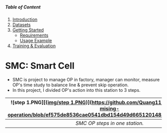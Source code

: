 ##### Table of Content

1. [Introduction](#cpm-color-pattern-makeup-transfer)
1. [Datasets](#datasets)
1. [Getting Started](#getting-started)
	- [Requirements](#requirements)
	- [Usage Example](#usage)
1. [Training & Evaluation](#training-and-evaluation)

# SMC: Smart Cell 

- SMC is project to manage OP in factory, manager can monitor, measure OP's time study to balance line & prevent skip operation.
- In this project, I divided OP's action into this station to 3 steps.

| ![step 1.PNG][([img/step 1.PNG](https://github.com/Quang111198/Prevent-OP-mising-operation/blob/7a47f832b87a6485a888dbe27d081140fa761f22/img/step%201.PNG))](https://github.com/Quang111198/Prevent-OP-mising-operation/blob/ef575de8536cae0541dbd154d49d665120148352/img/steps.PNG) |
|:--:|
| *SMC OP steps in one station.*|
